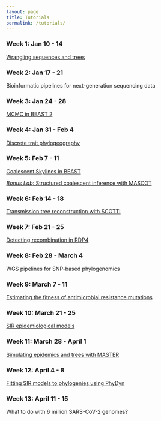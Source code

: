 ```yaml
---
layout: page
title: Tutorials
permalink: /tutorials/
---
```


### Week 1: Jan 10 - 14
[Wrangling sequences and trees][week-1] <br>

[week-1]: <{{site.baseurl}}/tutorials/wrangling-week1/>

### Week 2: Jan 17 - 21
Bioinformatic pipelines for next-generation sequencing data <br>

### Week 3: Jan 24 - 28
[MCMC in BEAST 2][week-3] <br>

[week-3]: <{{site.baseurl}}/tutorials/beast-week2/>

### Week 4: Jan 31 - Feb 4
[Discrete trait phylogeography][week-4] <br>

[week-4]: <{{site.baseurl}}/tutorials/phylogeo-week3/>

### Week 5: Feb 7 - 11
[Coalescent Skylines in BEAST][week-5] <br>

[week-5]: <{{site.baseurl}}/tutorials/skyline-week4/>

[*Bonus Lab*: Structured coalescent inference with MASCOT][bonus-week-5] <br>

[bonus-week-5]: <{{site.baseurl}}/tutorials/mascot-week5/>

### Week 6: Feb 14 - 18
[Transmission tree reconstruction with SCOTTI][week-6] <br>

[week-6]: <{{site.baseurl}}/tutorials/scotti-week6/>

### Week 7: Feb 21 - 25
[Detecting recombination in RDP4][week-7] <br>

[week-7]: <{{site.baseurl}}/tutorials/rdp4-week8/>

### Week 8: Feb 28 - March 4
WGS pipelines for SNP-based phylogenomics <br>

### Week 9: March 7 - 11
[Estimating the fitness of antimicrobial resistance mutations][week-9] <br>

[week-9]: <{{site.baseurl}}/tutorials/bdmm-week9/>

### Week 10: March 21 - 25
[SIR epidemiological models][week-10] <br>

[week-10]: <{{site.baseurl}}/tutorials/SIR-week10/>

### Week 11: March 28 - April 1
[Simulating epidemics and trees with MASTER][week-11] <br>

[week-11]: <{{site.baseurl}}/tutorials/master-week11/>

### Week 12: April 4 - 8
[Fitting SIR models to phylogenies using PhyDyn][week-12] <br>

[week-12]: <{{site.baseurl}}/tutorials/phydyn-week12/>

### Week 13: April 11 - 15
What to do with 6 million SARS-CoV-2 genomes? <br>
